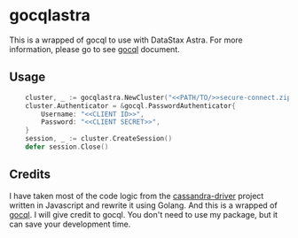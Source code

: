# gocqlastra

This is a wrapped of gocql to use with DataStax Astra. For more information, please go to see [gocql](https://github.com/gocql/gocql) document.

## Usage
```go
    cluster, _ := gocqlastra.NewCluster("<<PATH/TO/>>secure-connect.zip")
    cluster.Authenticator = &gocql.PasswordAuthenticator{
        Username: "<<CLIENT ID>>",
        Password: "<<CLIENT SECRET>>",
    }
    session, _ := cluster.CreateSession()
    defer session.Close()
```

## Credits
I have taken most of the code logic from the [cassandra-driver](https://github.com/datastax/nodejs-driver/blob/master/lib/datastax/cloud/index.js) project written in Javascript and rewrite it using Golang.
And this is a wrapped of [gocql](https://github.com/gocql/gocql). I will give credit to gocql. You don't need to use my package, but it can save your development time.
